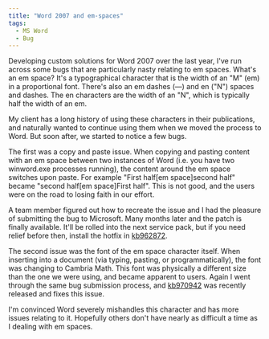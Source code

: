 ```yaml
---
title: "Word 2007 and em-spaces"
tags:
  - MS Word
  - Bug
---
```



Developing custom solutions for Word 2007 over the last year, I've run across some bugs that are particularly nasty relating to em spaces. What's an em space? It's a typographical character that is the width of an "M" (em) in a proportional font. There's also an em dashes (—) and en ("N") spaces and dashes. The en characters are the width of an "N", which is typically half the width of an em.

My client has a long history of using these characters in their publications, and naturally wanted to continue using them when we moved the process to Word. But soon after, we started to notice a few bugs.

The first was a copy and paste issue. When copying and pasting content with an em space between two instances of Word (i.e. you have two winword.exe processes running), the content around the em space switches upon paste. For example "First half[em space]second half" became "second half[em space]First half". This is not good, and the users were on the road to losing faith in our effort.

A team member figured out how to recreate the issue and I had the pleasure of submitting the bug to Microsoft. Many months later and the patch is finally available. It'll be rolled into the next service pack, but if you need relief before then, install the hotfix in [kb962872](http://support.microsoft.com/kb/962872/).

The second issue was the font of the em space character itself. When inserting into a document (via typing, pasting, or programmatically), the font was changing to Cambria Math. This font was physically a different size than the one we were using, and became apparent to users. Again I went through the same bug submission process, and [kb970942](http://support.microsoft.com/kb/970942) was recently released and fixes this issue.

I'm convinced Word severely mishandles this character and has more issues relating to it. Hopefully others don't have nearly as difficult a time as I dealing with em spaces.
